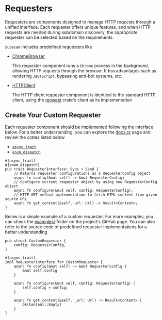 # Requesters

Requesters are components designed to manage HTTP requests through a unified interface. Each requester offers unique features, and when HTTP requests are needed during subdomain discovery, the appropriate requester can be selected based on the requirements.

`Subscan` includes predefined requesters like

- [ChromeBrowser](https://docs.rs/subscan/latest/subscan/requesters/chrome/struct.ChromeBrowser.html)

    This requester component runs a `Chrome` process in the background, allowing HTTP requests through the browser. It has advantages such as rendering `JavaScript`, bypassing anti-bot systems, etc.

- [HTTPClient](https://docs.rs/subscan/latest/subscan/requesters/client/struct.HTTPClient.html)

    The HTTP client requester component is identical to the standard HTTP client, using the [reqwest](https://docs.rs/reqwest/latest/reqwest/) crate's client as its implementation

## Create Your Custom Requester

Each requester component should be implemented following the interface below. For a better understanding, you can explore the [docs.rs](https://docs.rs/subscan/latest/subscan/interfaces/requester/index.html) page and review the crates listed below

- [`async_trait`](https://github.com/dtolnay/async-trait)
- [`enum_dispatch`](https://gitlab.com/antonok/enum_dispatch)

```rust,ignore
#[async_trait]
#[enum_dispatch]
pub trait RequesterInterface: Sync + Send {
    // Returns requester configurations as a RequesterConfig object
    async fn config(&mut self) -> &mut RequesterConfig;
    // Configure current requester object by using new RequesterConfig object
    async fn configure(&mut self, config: RequesterConfig);
    // HTTP GET method implementation to fetch HTML content from given source URL
    async fn get_content(&self, url: Url) -> Result<Content>;
}
```

Below is a simple example of a custom requester. For more examples, you can check the [examples/](https://github.com/eredotpkfr/subscan/tree/main/examples) folder on the project's GitHub page. You can also refer to the source code of predefined requester implementations for a better understanding

```rust,ignore
pub struct CustomRequester {
    config: RequesterConfig,
}

#[async_trait]
impl RequesterInterface for CustomRequester {
    async fn config(&mut self) -> &mut RequesterConfig {
        &mut self.config
    }

    async fn configure(&mut self, config: RequesterConfig) {
        self.config = config;
    }

    async fn get_content(&self, _url: Url) -> Result<Content> {
        Ok(Content::Empty)
    }
}
```
